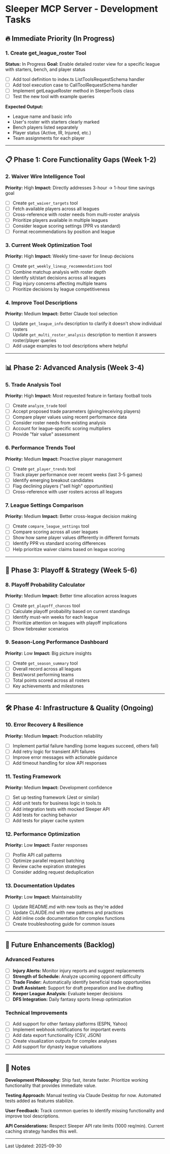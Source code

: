 # Sleeper MCP Server - Development Tasks

## 🔥 Immediate Priority (In Progress)

### 1. Create get_league_roster Tool
**Status:** In Progress
**Goal:** Enable detailed roster view for a specific league with starters, bench, and player status

- [ ] Add tool definition to index.ts ListToolsRequestSchema handler
- [ ] Add tool execution case to CallToolRequestSchema handler
- [ ] Implement getLeagueRoster method in SleeperTools class
- [ ] Test the new tool with example queries

**Expected Output:**
- League name and basic info
- User's roster with starters clearly marked
- Bench players listed separately
- Player status (Active, IR, Injured, etc.)
- Team assignments for each player

---

## 📋 Phase 1: Core Functionality Gaps (Week 1-2)

### 2. Waiver Wire Intelligence Tool
**Priority:** High
**Impact:** Directly addresses 3-hour → 1-hour time savings goal

- [ ] Create `get_waiver_targets` tool
- [ ] Fetch available players across all leagues
- [ ] Cross-reference with roster needs from multi-roster analysis
- [ ] Prioritize players available in multiple leagues
- [ ] Consider league scoring settings (PPR vs standard)
- [ ] Format recommendations by position and league

### 3. Current Week Optimization Tool
**Priority:** High
**Impact:** Weekly time-saver for lineup decisions

- [ ] Create `get_weekly_lineup_recommendations` tool
- [ ] Combine matchup analysis with roster depth
- [ ] Identify sit/start decisions across all leagues
- [ ] Flag injury concerns affecting multiple teams
- [ ] Prioritize decisions by league competitiveness

### 4. Improve Tool Descriptions
**Priority:** Medium
**Impact:** Better Claude tool selection

- [ ] Update `get_league_info` description to clarify it doesn't show individual rosters
- [ ] Update `get_multi_roster_analysis` description to mention it answers roster/player queries
- [ ] Add usage examples to tool descriptions where helpful

---

## 📊 Phase 2: Advanced Analysis (Week 3-4)

### 5. Trade Analysis Tool
**Priority:** High
**Impact:** Most requested feature in fantasy football tools

- [ ] Create `analyze_trade` tool
- [ ] Accept proposed trade parameters (giving/receiving players)
- [ ] Compare player values using recent performance data
- [ ] Consider roster needs from existing analysis
- [ ] Account for league-specific scoring multipliers
- [ ] Provide "fair value" assessment

### 6. Performance Trends Tool
**Priority:** Medium
**Impact:** Proactive player management

- [ ] Create `get_player_trends` tool
- [ ] Track player performance over recent weeks (last 3-5 games)
- [ ] Identify emerging breakout candidates
- [ ] Flag declining players ("sell high" opportunities)
- [ ] Cross-reference with user rosters across all leagues

### 7. League Settings Comparison
**Priority:** Medium
**Impact:** Better cross-league decision making

- [ ] Create `compare_league_settings` tool
- [ ] Compare scoring across all user leagues
- [ ] Show how same player values differently in different formats
- [ ] Identify PPR vs standard scoring differences
- [ ] Help prioritize waiver claims based on league scoring

---

## 🎯 Phase 3: Playoff & Strategy (Week 5-6)

### 8. Playoff Probability Calculator
**Priority:** Medium
**Impact:** Better time allocation across leagues

- [ ] Create `get_playoff_chances` tool
- [ ] Calculate playoff probability based on current standings
- [ ] Identify must-win weeks for each league
- [ ] Prioritize attention on leagues with playoff implications
- [ ] Show tiebreaker scenarios

### 9. Season-Long Performance Dashboard
**Priority:** Low
**Impact:** Big picture insights

- [ ] Create `get_season_summary` tool
- [ ] Overall record across all leagues
- [ ] Best/worst performing teams
- [ ] Total points scored across all rosters
- [ ] Key achievements and milestones

---

## 🛠️ Phase 4: Infrastructure & Quality (Ongoing)

### 10. Error Recovery & Resilience
**Priority:** Medium
**Impact:** Production reliability

- [ ] Implement partial failure handling (some leagues succeed, others fail)
- [ ] Add retry logic for transient API failures
- [ ] Improve error messages with actionable guidance
- [ ] Add timeout handling for slow API responses

### 11. Testing Framework
**Priority:** Medium
**Impact:** Development confidence

- [ ] Set up testing framework (Jest or similar)
- [ ] Add unit tests for business logic in tools.ts
- [ ] Add integration tests with mocked Sleeper API
- [ ] Add tests for caching behavior
- [ ] Add tests for player cache system

### 12. Performance Optimization
**Priority:** Low
**Impact:** Faster responses

- [ ] Profile API call patterns
- [ ] Optimize parallel request batching
- [ ] Review cache expiration strategies
- [ ] Consider adding request deduplication

### 13. Documentation Updates
**Priority:** Low
**Impact:** Maintainability

- [ ] Update README.md with new tools as they're added
- [ ] Update CLAUDE.md with new patterns and practices
- [ ] Add inline code documentation for complex functions
- [ ] Create troubleshooting guide for common issues

---

## 🚀 Future Enhancements (Backlog)

### Advanced Features
- [ ] **Injury Alerts:** Monitor injury reports and suggest replacements
- [ ] **Strength of Schedule:** Analyze upcoming opponent difficulty
- [ ] **Trade Finder:** Automatically identify beneficial trade opportunities
- [ ] **Draft Assistant:** Support for draft preparation and live drafting
- [ ] **Keeper League Analysis:** Evaluate keeper decisions
- [ ] **DFS Integration:** Daily fantasy sports lineup optimization

### Technical Improvements
- [ ] Add support for other fantasy platforms (ESPN, Yahoo)
- [ ] Implement webhook notifications for important events
- [ ] Add data export functionality (CSV, JSON)
- [ ] Create visualization outputs for complex analyses
- [ ] Add support for dynasty league valuations

---

## 📝 Notes

**Development Philosophy:** Ship fast, iterate faster. Prioritize working functionality that provides immediate value.

**Testing Approach:** Manual testing via Claude Desktop for now. Automated tests added as features stabilize.

**User Feedback:** Track common queries to identify missing functionality and improve tool descriptions.

**API Considerations:** Respect Sleeper API rate limits (1000 req/min). Current caching strategy handles this well.

---

Last Updated: 2025-09-30
